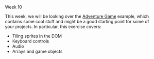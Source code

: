 Week 10

This week, we will be looking over the [Adventure Game](../notes/HW-adventure.md) example, which contains some cool stuff and might be a good starting point for some of your projects. In particular, this exercise covers:

- Tiling sprites in the DOM
- Keyboard controls
- Audio
- Arrays and game objects
